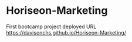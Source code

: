 # Horiseon-Marketing
First bootcamp project 
deployed URL https://davisonchs.github.io/Horiseon-Marketing/
